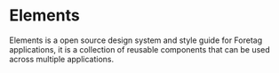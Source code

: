 # Elements

Elements is a open source design system and style guide for Foretag applications, it is a collection of reusable components that can be used across multiple applications.